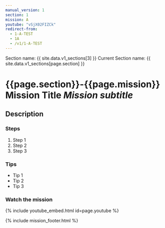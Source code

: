 ```yaml
---
manual_version: 1
section: 1
mission: A
youtube: "vSjX02FIZCk"
redirect-from:
  - 1-A-TEST
  - 1A
  - /v1/1-A-TEST
---
```


Section name: {{ site.data.v1_sections[3] }}
Current Section name: {{ site.data.v1_sections[page.section] }}

# {{page.section}}-{{page.mission}} Mission Title *Mission subtitle* 

## Description

### Steps

1. Step 1
2. Step 2
3. Step 3

### Tips

* Tip 1
* Tip 2
* Tip 3

### Watch the mission

{% include youtube_embed.html id=page.youtube %}

{% include mission_footer.html %}

